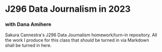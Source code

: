 # J296 Data Journalism in 2023
### with Dana Amihere


Sakura Cannestra's J296 Data Journalism homework/turn-in repository. All the work I produce for this class that *should* be turned in via Markdown shall be turned in here.
